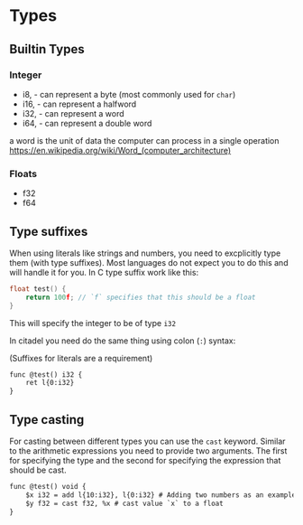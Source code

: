# Types

## Builtin Types

### Integer

- i8, - can represent a byte (most commonly used for `char`)
- i16, - can represent a halfword
- i32, - can represent a word
- i64, - can represent a double word

a word is the unit of data the computer can process in a single operation <https://en.wikipedia.org/wiki/Word_(computer_architecture)>

### Floats

- f32
- f64

## Type suffixes

When using literals like strings and numbers, you need to excplicitly type them (with type suffixes). Most languages do not expect you to do this and will handle it for you. In C type suffix work like this:

```c
float test() {
    return 100f; // `f` specifies that this should be a float
}
```

This will specify the integer to be of type `i32`

In citadel you need do the same thing using colon (`:`) syntax:

(Suffixes for literals are a requirement)

```txt
func @test() i32 {
    ret l{0:i32}
}
```

## Type casting

For casting between different types you can use the `cast` keyword. Similar to the arithmetic expressions you need to provide two arguments. The first for specifying the type and the second for specifying the expression that should be cast.

```txt
func @test() void {
    $x i32 = add l{10:i32}, l{0:i32} # Adding two numbers as an example
    $y f32 = cast f32, %x # cast value `x` to a float
}
```
